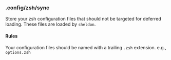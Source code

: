 ### .config/zsh/sync
Store your zsh configuration files that should not be targeted for deferred loading.
These files are loaded by `sheldon`.

#### Rules
Your configuration files should be named with a trailing `.zsh` extension.
e.g., `options.zsh`
